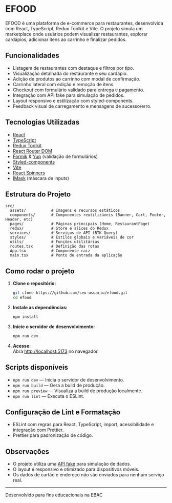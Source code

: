 # EFOOD

EFOOD é uma plataforma de e-commerce para restaurantes, desenvolvida com React, TypeScript, Redux Toolkit e Vite. O projeto simula um marketplace onde usuários podem visualizar restaurantes, explorar cardápios, adicionar itens ao carrinho e finalizar pedidos.

## Funcionalidades

- Listagem de restaurantes com destaque e filtros por tipo.
- Visualização detalhada do restaurante e seu cardápio.
- Adição de produtos ao carrinho com modal de confirmação.
- Carrinho lateral com edição e remoção de itens.
- Checkout com formulário validado para entrega e pagamento.
- Integração com API fake para simulação de pedidos.
- Layout responsivo e estilização com styled-components.
- Feedback visual de carregamento e mensagens de sucesso/erro.

## Tecnologias Utilizadas

- [React](https://react.dev/)
- [TypeScript](https://www.typescriptlang.org/)
- [Redux Toolkit](https://redux-toolkit.js.org/)
- [React Router DOM](https://reactrouter.com/)
- [Formik](https://formik.org/) & [Yup](https://github.com/jquense/yup) (validação de formulários)
- [Styled-components](https://styled-components.com/)
- [Vite](https://vitejs.dev/)
- [React Spinners](https://www.davidhu.io/react-spinners/)
- [IMask](https://imask.js.org/) (máscara de inputs)

## Estrutura do Projeto

```
src/
  assets/           # Imagens e recursos estáticos
  components/       # Componentes reutilizáveis (Banner, Cart, Footer, Header, etc)
  pages/            # Páginas principais (Home, RestaurantPage)
  redux/            # Store e slices do Redux
  services/         # Serviços de API (RTK Query)
  styles/           # Estilos globais e variáveis de cor
  utils/            # Funções utilitárias
  routes.tsx        # Definição das rotas
  App.tsx           # Componente raiz
  main.tsx          # Ponto de entrada da aplicação
```

## Como rodar o projeto

1. **Clone o repositório:**
   ```sh
   git clone https://github.com/seu-usuario/efood.git
   cd efood
   ```

2. **Instale as dependências:**
   ```sh
   npm install
   ```

3. **Inicie o servidor de desenvolvimento:**
   ```sh
   npm run dev
   ```

4. **Acesse:**  
   Abra [http://localhost:5173](http://localhost:5173) no navegador.

## Scripts disponíveis

- `npm run dev` — Inicia o servidor de desenvolvimento.
- `npm run build` — Gera a build de produção.
- `npm run preview` — Visualiza a build de produção localmente.
- `npm run lint` — Executa o ESLint.

## Configuração de Lint e Formatação

- ESLint com regras para React, TypeScript, import, acessibilidade e integração com Prettier.
- Prettier para padronização de código.

## Observações

- O projeto utiliza uma [API fake](https://fake-api-tau.vercel.app/api/efood) para simulação de dados.
- O layout é responsivo e otimizado para dispositivos móveis.
- Os dados de cartão e endereço não são enviados para nenhum serviço real.

---

Desenvolvido para fins educacionais na EBAC
